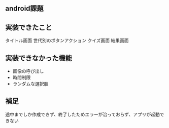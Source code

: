## android課題

## 実装できたこと
タイトル画面
世代別のボタンアクション
クイズ画面
結果画面


## 実装できなかった機能
- 画像の呼び出し
- 時間制限
- ランダムな選択肢

## 補足
途中までしか作成できず、終了したためエラーが治っておらず、アプリが起動できない

